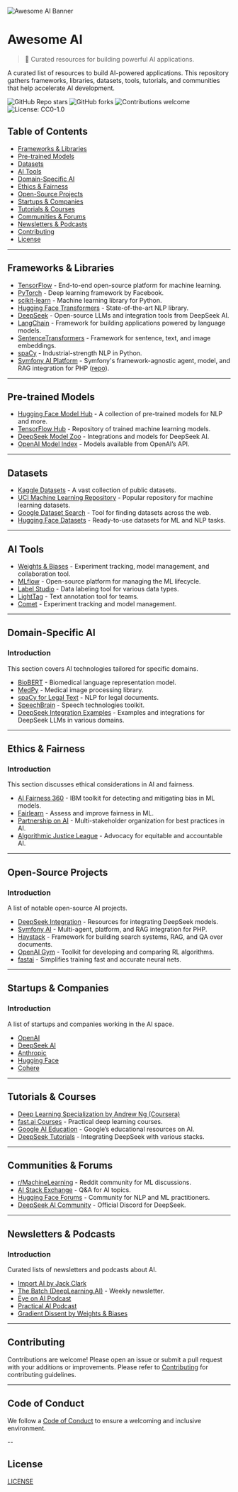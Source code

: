 ![Awesome AI Banner](https://placehold.co/1200x200/FFFFFF/0366D6?text=Awesome+AI)

# Awesome AI

> 🤖 Curated resources for building powerful AI applications.

A curated list of resources to build AI-powered applications. This repository gathers frameworks, libraries, datasets, tools, tutorials, and communities that help accelerate AI development.

![GitHub Repo stars](https://img.shields.io/github/stars/junaidbinfarooq/awesome-ai?style=social)
![GitHub forks](https://img.shields.io/github/forks/junaidbinfarooq/awesome-ai?style=social)
![Contributions welcome](https://img.shields.io/badge/contributions-welcome-brightgreen.svg)
![License: CC0-1.0](https://img.shields.io/badge/License-CC-yellow.svg)

## Table of Contents

- [Frameworks & Libraries](#frameworks--libraries)
- [Pre-trained Models](#pre-trained-models)
- [Datasets](#datasets)
- [AI Tools](#ai-tools)
- [Domain-Specific AI](#domain-specific-ai)
- [Ethics & Fairness](#ethics--fairness)
- [Open-Source Projects](#open-source-projects)
- [Startups & Companies](#startups--companies)
- [Tutorials & Courses](#tutorials--courses)
- [Communities & Forums](#communities--forums)
- [Newsletters & Podcasts](#newsletters--podcasts)
- [Contributing](#contributing)
- [License](#license)

---

## Frameworks & Libraries

- [TensorFlow](https://www.tensorflow.org/) - End-to-end open-source platform for machine learning.
- [PyTorch](https://pytorch.org/) - Deep learning framework by Facebook.
- [scikit-learn](https://scikit-learn.org/) - Machine learning library for Python.
- [Hugging Face Transformers](https://huggingface.co/docs/transformers/index) - State-of-the-art NLP library.
- [DeepSeek](https://github.com/deepseek-ai/DeepSeek-LM) - Open-source LLMs and integration tools from DeepSeek AI.
- [LangChain](https://github.com/langchain-ai/langchain) - Framework for building applications powered by language models.
- [SentenceTransformers](https://www.sbert.net/) - Framework for sentence, text, and image embeddings.
- [spaCy](https://spacy.io/) - Industrial-strength NLP in Python.
- [Symfony AI Platform](https://github.com/symfony/ai) - Symfony's framework-agnostic agent, model, and RAG integration for PHP ([repo](https://github.com/symfony/ai)).

---

## Pre-trained Models

- [Hugging Face Model Hub](https://huggingface.co/models) - A collection of pre-trained models for NLP and more.
- [TensorFlow Hub](https://tfhub.dev/) - Repository of trained machine learning models.
- [DeepSeek Model Zoo](https://github.com/deepseek-ai/awesome-deepseek-integration) - Integrations and models for DeepSeek AI.
- [OpenAI Model Index](https://platform.openai.com/docs/models) - Models available from OpenAI’s API.

---

## Datasets

- [Kaggle Datasets](https://www.kaggle.com/datasets) - A vast collection of public datasets.
- [UCI Machine Learning Repository](https://archive.ics.uci.edu/ml/index.php) - Popular repository for machine learning datasets.
- [Google Dataset Search](https://datasetsearch.research.google.com/) - Tool for finding datasets across the web.
- [Hugging Face Datasets](https://huggingface.co/datasets) - Ready-to-use datasets for ML and NLP tasks.

---

## AI Tools

- [Weights & Biases](https://wandb.ai/) - Experiment tracking, model management, and collaboration tool.
- [MLflow](https://mlflow.org/) - Open-source platform for managing the ML lifecycle.
- [Label Studio](https://labelstud.io/) - Data labeling tool for various data types.
- [LightTag](https://www.lighttag.io/) - Text annotation tool for teams.
- [Comet](https://www.comet.com/) - Experiment tracking and model management.

---

## Domain-Specific AI

### Introduction

This section covers AI technologies tailored for specific domains.

- [BioBERT](https://github.com/dmis-lab/biobert) - Biomedical language representation model.
- [MedPy](https://loli.github.io/medpy/) - Medical image processing library.
- [spaCy for Legal Text](https://github.com/nitishgupta/nlp_legal) - NLP for legal documents.
- [SpeechBrain](https://speechbrain.github.io/) - Speech technologies toolkit.
- [DeepSeek Integration Examples](https://github.com/deepseek-ai/awesome-deepseek-integration) - Examples and integrations for DeepSeek LLMs in various domains.

---

## Ethics & Fairness

### Introduction

This section discusses ethical considerations in AI and fairness.

- [AI Fairness 360](https://aif360.mybluemix.net/) - IBM toolkit for detecting and mitigating bias in ML models.
- [Fairlearn](https://fairlearn.org/) - Assess and improve fairness in ML.
- [Partnership on AI](https://www.partnershiponai.org/) - Multi-stakeholder organization for best practices in AI.
- [Algorithmic Justice League](https://www.ajl.org/) - Advocacy for equitable and accountable AI.

---

## Open-Source Projects

### Introduction

A list of notable open-source AI projects.

- [DeepSeek Integration](https://github.com/deepseek-ai/awesome-deepseek-integration) - Resources for integrating DeepSeek models.
- [Symfony AI](https://github.com/symfony/ai) - Multi-agent, platform, and RAG integration for PHP.
- [Haystack](https://github.com/deepset-ai/haystack) - Framework for building search systems, RAG, and QA over documents.
- [OpenAI Gym](https://github.com/openai/gym) - Toolkit for developing and comparing RL algorithms.
- [fastai](https://github.com/fastai/fastai) - Simplifies training fast and accurate neural nets.

---

## Startups & Companies

### Introduction

A list of startups and companies working in the AI space.

- [OpenAI](https://openai.com/)
- [DeepSeek AI](https://www.deepseek.com/)
- [Anthropic](https://www.anthropic.com/)
- [Hugging Face](https://huggingface.co/)
- [Cohere](https://cohere.com/)

---

## Tutorials & Courses

- [Deep Learning Specialization by Andrew Ng (Coursera)](https://www.coursera.org/specializations/deep-learning)
- [fast.ai Courses](https://course.fast.ai/) - Practical deep learning courses.
- [Google AI Education](https://ai.google/education/) - Google’s educational resources on AI.
- [DeepSeek Tutorials](https://github.com/deepseek-ai/awesome-deepseek-integration#tutorials) - Integrating DeepSeek with various stacks.

---

## Communities & Forums

- [r/MachineLearning](https://www.reddit.com/r/MachineLearning/) - Reddit community for ML discussions.
- [AI Stack Exchange](https://ai.stackexchange.com/) - Q&A for AI topics.
- [Hugging Face Forums](https://discuss.huggingface.co/) - Community for NLP and ML practitioners.
- [DeepSeek AI Community](https://discord.gg/6W8aRkb5Hc) - Official Discord for DeepSeek.

---

## Newsletters & Podcasts

### Introduction

Curated lists of newsletters and podcasts about AI.

- [Import AI by Jack Clark](https://jack-clark.net/)
- [The Batch (DeepLearning.AI)](https://www.deeplearning.ai/thebatch/) - Weekly newsletter.
- [Eye on AI Podcast](https://www.eye-on.ai/)
- [Practical AI Podcast](https://changelog.com/practicalai)
- [Gradient Dissent by Weights & Biases](https://wandb.ai/gradient-dissent)

---

## Contributing

Contributions are welcome! Please open an issue or submit a pull request with your additions or improvements.
Please refer to [Contributing](CONTRIBUTING.md) for contributing guidelines.

---

## Code of Conduct

We follow a [Code of Conduct](CODE_OF_CONDUCT.md) to ensure a welcoming and inclusive environment.

--

## License

[LICENSE](LICENSE)
